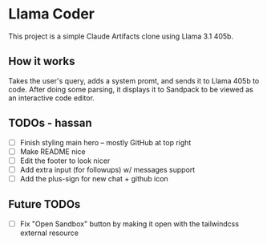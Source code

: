 # Llama Coder

This project is a simple Claude Artifacts clone using Llama 3.1 405b.

## How it works

Takes the user's query, adds a system promt, and sends it to Llama 405b to code. After doing some parsing, it displays it to Sandpack to be viewed as an interactive code editor.

## TODOs - hassan

- [ ] Finish styling main hero – mostly GitHub at top right
- [ ] Make README nice
- [ ] Edit the footer to look nicer
- [ ] Add extra input (for followups) w/ messages support
- [ ] Add the plus-sign for new chat + github icon

## Future TODOs

- [ ] Fix "Open Sandbox" button by making it open with the tailwindcss external resource
